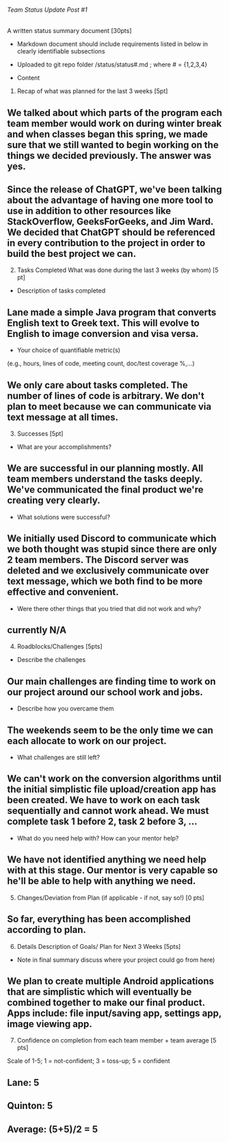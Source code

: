###### Team Status Update Post #1

A written status summary document [30pts]

* Markdown document should include requirements listed in below in clearly identifiable subsections

* Uploaded to git repo folder /status/status​#​.md ; where # = {1,2,3,4}

* Content

1. Recap of what was planned for the last 3 weeks [5pt]

## We talked about which parts of the program each team member would work on during winter break and when classes began this spring, we made sure that we still wanted to begin working on the things we decided previously. The answer was yes. 

## Since the release of ChatGPT, we've been talking about the advantage of having one more tool to use in addition to other resources like StackOverflow, GeeksForGeeks, and Jim Ward. We decided that ChatGPT should be referenced in every contribution to the project in order to build the best project we can.  

2. Tasks Completed What was done during the last 3 weeks (by whom) [5 pt]

* Description of tasks completed

## Lane made a simple Java program that converts English text to Greek text. This will evolve to English to image conversion and visa versa. 

* Your choice of quantifiable metric(s)

(e.g., hours, lines of code, meeting count, doc/test coverage %,...)

## We only care about tasks completed. The number of lines of code is arbitrary. We don't plan to meet because we can communicate via text message at all times. 

3. Successes [5pt]

* What are your accomplishments?

## We are successful in our planning mostly. All team members understand the tasks deeply. We've communicated the final product we're creating very clearly. 

* What solutions were successful?

## We initially used Discord to communicate which we both thought was stupid since there are only 2 team members. The Discord server was deleted and we exclusively communicate over text message, which we both find to be more effective and convenient. 

* Were there other things that you tried that did not work and why?

## currently N/A

4. Roadblocks/Challenges [5pts]

* Describe the challenges

## Our main challenges are finding time to work on our project around our school work and jobs.

* Describe how you overcame them

## The weekends seem to be the only time we can each allocate to work on our project. 

* What challenges are still left?

## We can't work on the conversion algorithms until the initial simplistic file upload/creation app has been created. We have to work on each task sequentially and cannot work ahead. We must complete task 1 before 2, task 2 before 3, ...

* What do you need help with? How can your mentor help?

## We have not identified anything we need help with at this stage. Our mentor is very capable so he'll be able to help with anything we need. 

5. Changes/Deviation from Plan ​(if applicable - if not, say so!) [0 pts]

## So far, everything has been accomplished according to plan. 

6. Details Description of Goals/ Plan for ​Next 3 Weeks [5pts]

* Note in final summary discuss where your project could go from here)

## We plan to create multiple Android applications that are simplistic which will eventually be combined together to make our final product. Apps include: file input/saving app, settings app, image viewing app. 

7. Confidence on completion from each team member + team average [5 pts]

Scale of 1-5; 1 = not-confident; 3 = toss-up; 5 = confident

## Lane: 5
## Quinton: 5
## Average: (5+5)/2 = 5